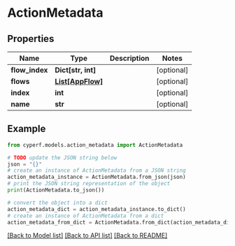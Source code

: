 # ActionMetadata


## Properties

Name | Type | Description | Notes
------------ | ------------- | ------------- | -------------
**flow_index** | **Dict[str, int]** |  | [optional] 
**flows** | [**List[AppFlow]**](AppFlow.md) |  | [optional] 
**index** | **int** |  | [optional] 
**name** | **str** |  | [optional] 

## Example

```python
from cyperf.models.action_metadata import ActionMetadata

# TODO update the JSON string below
json = "{}"
# create an instance of ActionMetadata from a JSON string
action_metadata_instance = ActionMetadata.from_json(json)
# print the JSON string representation of the object
print(ActionMetadata.to_json())

# convert the object into a dict
action_metadata_dict = action_metadata_instance.to_dict()
# create an instance of ActionMetadata from a dict
action_metadata_from_dict = ActionMetadata.from_dict(action_metadata_dict)
```
[[Back to Model list]](../README.md#documentation-for-models) [[Back to API list]](../README.md#documentation-for-api-endpoints) [[Back to README]](../README.md)


